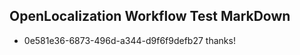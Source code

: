 ## OpenLocalization Workflow Test MarkDown
* 0e581e36-6873-496d-a344-d9f6f9defb27 thanks!

<!--HONumber=Aug16_HO5-->


